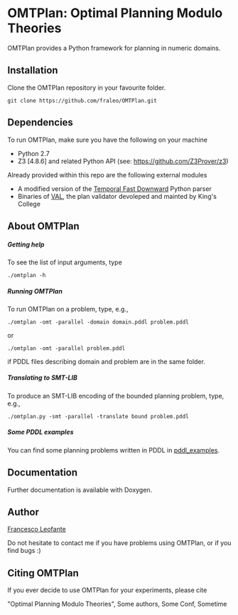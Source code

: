 # OMTPlan: Optimal Planning Modulo Theories

OMTPlan provides a Python framework for planning in numeric domains.


## Installation

Clone the OMTPlan repository in your favourite folder.
	
	git clone https://github.com/fraleo/OMTPlan.git


## Dependencies

To run OMTPlan, make sure you have the following on your machine

* Python 2.7
* Z3 [4.8.6] and related Python API (see: https://github.com/Z3Prover/z3)

Already provided within this repo are the following external modules

* A modified version of the [Temporal Fast Downward](http://gki.informatik.uni-freiburg.de/tools/tfd/) Python parser 
* Binaries of [VAL](https://github.com/KCL-Planning/VAL), the plan validator devoleped and mainted by King's College 


## About OMTPlan


##### Getting help

To see the list of input arguments, type

	./omtplan -h


##### Running OMTPlan

To run OMTPlan on a problem, type, e.g.,

	./omtplan -omt -parallel -domain domain.pddl problem.pddl

or

	./omtplan -omt -parallel problem.pddl

if PDDL files describing domain and problem are in the same folder.


##### Translating to SMT-LIB
 
To produce an SMT-LIB encoding of the bounded planning problem, type, e.g.,

	./omtplan.py -smt -parallel -translate bound problem.pddl 
 

##### Some PDDL examples

You can find some planning problems written in PDDL in [pddl_examples](/pddl_examples).


## Documentation

Further documentation is available with Doxygen.


## Author

[Francesco Leofante](https://fraleo.github.io)

Do not hesitate to contact me if you have problems using OMTPlan, or if you find bugs :)


## Citing OMTPlan

If you ever decide to use OMTPlan for your experiments, please cite

"Optimal Planning Modulo Theories", Some authors, Some Conf, Sometime






